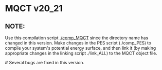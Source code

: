 # MQCT v20_21

## NOTE: 
Use this compilation script [./comp_MQCT](./comp_MQCT ) since the directory name has changed in this version. Make changes in the PES script (./comp_PES) to compile your system's potential energy surface, and then link it (by making appropriate changes in the linking script ./link_ALL) to the MQCT object file.

**#** Several bugs are fixed in this version.
